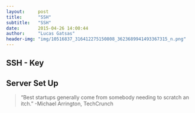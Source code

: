 ```yaml
---
layout:     post
title:      "SSH"
subtitle:   "SSH"
date:       2015-04-26 14:00:44
author:     "Lucas Gatsas"
header-img: "img/10516837_316412275150808_3623689941493367315_n.png"
---
```


<h2 class="section-heading"><strong>SSH -  Key </strong> </h2>
<h2 class="section-heading">Server Set Up</h2>





<blockquote>
“Best startups generally come from somebody needing to scratch an itch.” -Michael Arrington, TechCrunch 
</blockquote>

